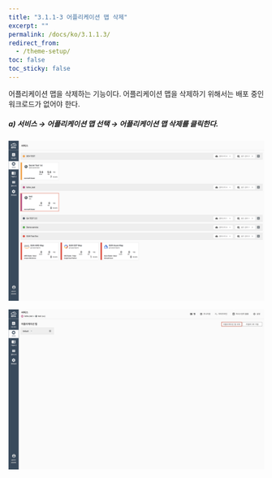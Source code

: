 ```yaml
---
title: "3.1.1-3 어플리케이션 맵 삭제"
excerpt: ""
permalink: /docs/ko/3.1.1.3/
redirect_from:
  - /theme-setup/
toc: false
toc_sticky: false
---
```



어플리케이션 맵을 삭제하는 기능이다. 어플리케이션 맵을 삭제하기 위해서는 배포 중인 워크로드가 없어야 한다.

##### **a\) 서비스** → **어플리케이션 맵 선택** → **어플리케이션 맵 삭제를 클릭한다.**

![](/assets/KR/3.0.0/3.1.1-3_1.png)

![](/assets/KR/3.0.0/3.1.1-3_2.png)
